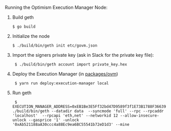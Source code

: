 Running the Optimism Execution Manager Node:

1. Build geth

       $ go build

2. Initialize the node

       $ ./build/bin/geth init etc/govm.json

3. Import the signers private key (ask in Slack for the private key file):

        $ ./build/bin/geth account import private_key.hex

4. Deploy the Execution Manager (in [packages/ovm](https://github.com/op-optimism/optimistic-rollup/tree/master/packages/ovm))

        $ yarn run deploy:execution-manager local

5. Run geth

        $ EXECUTION_MANAGER_ADDRESS=0xEB1Be3E5Ff32bd47D9589f3f1E73B1788F36639c ./build/bin/geth --datadir data  --syncmode 'full' --rpc --rpcaddr 'localhost'  --rpcapi 'eth,net' --networkid 12 --allow-insecure-unlock --gasprice '1' -unlock '0xAb521188aA30ccc4a88Ec9ea6BC55541b72eD1d3' --mine
